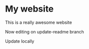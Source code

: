 # My website

This is a really awesome website

Now editing on update-readme branch

Update locally
